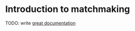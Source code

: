 # Introduction to matchmaking

TODO: write [great documentation](http://jacobian.org/writing/what-to-write/)

